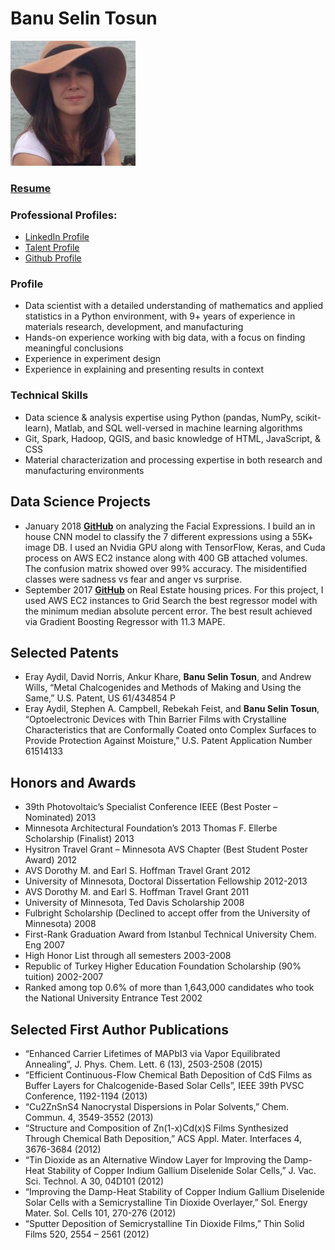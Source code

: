 # Banu Selin Tosun

<img alt="ProfilePicture" src="./Casual.jpg" height="200" width="200" />

### [**Resume**](https://drive.google.com/open?id=1lwDQieCZQSrY914ilw2yYYsCCCNAyepp)

### Professional Profiles:
  * [LinkedIn Profile](https://www.linkedin.com/in/b-selin-tosun/)
  * [Talent Profile](https://talent.galvanize.com/students/1700)
  * [Github Profile](https://github.com/BanuSelinTosun)

### Profile
  
  * Data scientist with a detailed understanding of mathematics and applied statistics in a Python environment, with 9+ years of experience in materials research, development, and manufacturing
  * Hands-on experience working with big data, with a focus on finding meaningful conclusions 
  * Experience in experiment design
  * Experience in explaining and presenting results in context

### Technical Skills

  *	Data science & analysis expertise using Python (pandas, NumPy, scikit-learn), Matlab, and SQL well-versed in machine learning algorithms
  * Git, Spark, Hadoop, QGIS, and basic knowledge of HTML, JavaScript, & CSS
  * Material characterization and processing expertise in both research and manufacturing environments 

## Data Science Projects
  * January 2018 [**GitHub**](https://github.com/BanuSelinTosun/TakeAPic) on analyzing the Facial Expressions. I build an in house CNN model to classify the 7 different expressions using a 55K+ image DB. I used an Nvidia GPU along with TensorFlow, Keras, and Cuda process on AWS EC2 instance along with 400 GB attached volumes. The confusion matrix showed over 99% accuracy. The misidentified classes were sadness vs fear and anger vs surprise. 
  * September 2017 [**GitHub**](https://github.com/BanuSelinTosun/street-smart) on Real Estate housing prices. For this project, I used AWS EC2 instances to Grid Search the best regressor model with the minimum median absolute percent error. The best result achieved via Gradient Boosting Regressor with 11.3 MAPE. 

## Selected Patents 

  *	Eray Aydil, David Norris, Ankur Khare, **Banu Selin Tosun**, and Andrew Wills, “Metal Chalcogenides and Methods of Making and Using the Same,” U.S. Patent, US 61/434854 P
  *	Eray Aydil, Stephen A. Campbell, Rebekah Feist, and **Banu Selin Tosun**, “Optoelectronic Devices with Thin Barrier Films with Crystalline Characteristics that are Conformally Coated onto Complex Surfaces to Provide Protection Against Moisture,” U.S. Patent Application Number 61514133

## Honors and Awards 
  * 39th Photovoltaic’s Specialist Conference IEEE (Best Poster – Nominated)                                     2013
  * Minnesota Architectural Foundation’s 2013 Thomas F. Ellerbe Scholarship (Finalist)                           2013
  * Hysitron Travel Grant – Minnesota AVS Chapter (Best Student Poster Award)                                    2012
  * AVS Dorothy M. and Earl S. Hoffman Travel Grant                                                              2012
  * University of Minnesota, Doctoral Dissertation Fellowship                                               2012-2013
  * AVS Dorothy M. and Earl S. Hoffman Travel Grant                                                              2011
  * University of Minnesota, Ted Davis Scholarship                                                               2008
  * Fulbright Scholarship (Declined to accept offer from the University of Minnesota)                            2008
  * First-Rank Graduation Award from Istanbul Technical University Chem. Eng                                     2007
  * High Honor List through all semesters                                                                   2003-2008
  * Republic of Turkey Higher Education Foundation Scholarship (90% tuition)                                2002-2007
  * Ranked among top 0.6% of more than 1,643,000 candidates who took the National University Entrance Test       2002

## Selected First Author Publications

  * “Enhanced Carrier Lifetimes of MAPbI3 via Vapor Equilibrated Annealing”, J. Phys. Chem. Lett. 6 (13), 2503-2508 (2015)
  * “Efficient Continuous-Flow Chemical Bath Deposition of CdS Films as Buffer Layers for Chalcogenide-Based Solar Cells”, IEEE 39th PVSC Conference, 1192-1194 (2013)
  * “Cu2ZnSnS4 Nanocrystal Dispersions in Polar Solvents,” Chem. Commun. 4, 3549-3552 (2013)
  * “Structure and Composition of Zn(1-x)Cd(x)S Films Synthesized Through Chemical Bath Deposition,” ACS Appl.  Mater. Interfaces 4, 3676-3684 (2012)
  * “Tin Dioxide as an Alternative Window Layer for Improving the Damp-Heat Stability of Copper Indium Gallium Diselenide Solar Cells,” J. Vac. Sci. Technol. A 30, 04D101 (2012)
  * “Improving the Damp-Heat Stability of Copper Indium Gallium Diselenide Solar Cells with a Semicrystalline Tin Dioxide Overlayer,” Sol. Energy Mater. Sol. Cells 101, 270-276 (2012)
  * “Sputter Deposition of Semicrystalline Tin Dioxide Films,” Thin Solid Films 520, 2554 – 2561 (2012)
